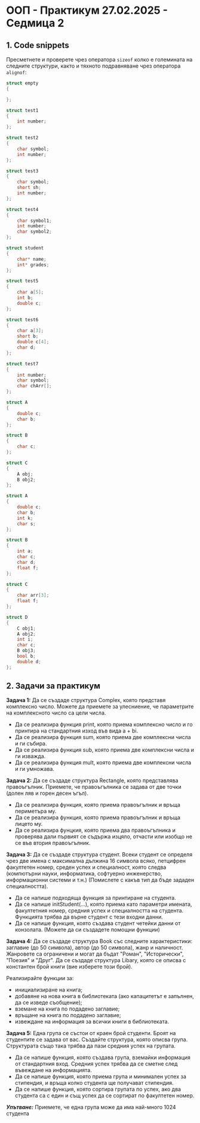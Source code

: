 # OOП - Практикум 27.02.2025 - Седмица 2

## 1. Code snippets

Пресметнете и проверете чрез оператора `sizeof` колко е големината на следните структури, както и тяхното подравняване чрез оператора `alignof`:

```c++
struct empty 
{

};

struct test1
{
	int number;
};

struct test2
{
	char symbol;
	int number;
};

struct test3
{
	char symbol;
	short sh;
	int number;
};

struct test4
{
	char symbol1;
	int number;
	char symbol2;
};

struct student
{
	char* name;
	int* grades;
};

struct test5
{
	char a[5];
	int b;
	double c;
};

struct test6
{
	char a[3];
	short b;
	double c[4];
	char d;
};

struct test7
{
    int number;
    char symbol;
    char chArr[];
};
```

```C++
struct A
{
	double c;
	char b; 
};

struct B
{
	char c;
};

struct C
{
	A obj;
	B obj2;
};
```

```C++
struct A
{
	double c;
	char b;
	int k;
	char s;
};

struct B
{
	int a;
	char c;
	char d;
	float f;
};

struct C
{
	char arr[3];
	float f;
};

struct D
{
	C obj1;
	A obj2;
	int i;
	char c;
	B obj3;
	bool b;
	double d;
}; 
```

## 2. Задачи за практикум

**Задача 1:** Да се създаде структура Complex, която представя комплексно число. Можете да приемете за улесниение, че параметрите на комплексното число са цели числа.

* Да се реализира функция print, която приема комплексно число и го принтира на стандартния изход във вида a + bi.
* Да се реализира функция sum, която приема две комплексни числа и ги събира.
* Да се реализира функция sub, която приема две комплексни числа и ги изважда.
* Да се реализира функция mult, която приема две комплексни числа и ги умножава.

**Задача 2:** Да се създаде структура Rectangle, която представлява правоъгълник. Приемете, че правоъгълника се задава от две точки (долен ляв и горен десен ъгъл).
* Да се реализира функция, която приема правоъгълник и връща периметъра му.
* Да се реализира функция, която приема правоъгълник и връща лицето му.
* Да се реализира фунцкия, която приема два правоъгълника и проверява дали първият се съдържа изцяло, отчасти или изобщо не се във втория правоъгълник.

**Задача 3:** Да се създаде структура студент. Всеки студент се определя чрез две имена с максимална дължина 16 символа всяко, петцифрен факултетен номер, среден успех и специалност, която следва (компютърни науки, информатика, софтуерно инженерство, информационни системи и т.н.) (Помислете с какъв тип да бъде зададен специалността). 

* Да се напише подходяща функция за принтиране на студента.
* Да се напише initStudent(...), която приема като параметри имената, факултетния номер, средния успех и специалността на студента. Функцията трябва да върне студент с тези входни данни.
* Да се напише функция, която създава студент четейки данни от конзолата. (Можете да си създадете помощни функции)

**Задача 4:** Да се създаде структура Book със следните характеристики: заглавие (до 50 символа), автор (до 50 символа), жанр и наличност.
Жанровете са ограничени и могат да бъдат "Роман", "Исторически", "Поезия" и "Друг".
Да се създаде структура Libary, която се описва с константен брой книги (вие изберете този брой).

Реализирайте функции за:
* инициализиране на книга;
* добавяне на нова книга в библиотеката (ако капацитетът е запълнен, да се изведе съобщение);
* вземане на книга по подадено заглавие;
* връщане на книга по подадено заглавие;
* извеждане на информация за всички книги в библиотеката.

**Задача 5:** Една група се състои от краен брой студенти. Броят на студентите се задава от вас. Създайте структура, която описва група. Структурата също така трябва да пази средния успех на групата. 

* Да се напише функция, която създава група, вземайки информация от стандартния вход. Средния успех трябва да се сметне след въвеждане на информацията. 
* Да се напише функция, която приема група и минимален успех за стипендия, и връща колко студента ще получават стипендия.  
* Да се напише функция, която сортира групата по успех, ако два студента са с един и същ успех да се сортират по факултетен номер.  

***Упътване:***  Приемете, че една група може да има най-много 1024 студента